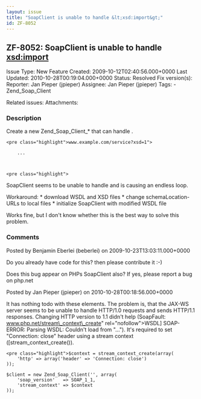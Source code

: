 ```yaml
---
layout: issue
title: "SoapClient is unable to handle &lt;xsd:import&gt;"
id: ZF-8052
---
```


ZF-8052: SoapClient is unable to handle <xsd:import>
----------------------------------------------------

 Issue Type: New Feature Created: 2009-10-12T02:40:56.000+0000 Last Updated: 2010-10-28T00:19:04.000+0000 Status: Resolved Fix version(s): 
 Reporter:  Jan Pieper (jpieper)  Assignee:  Jan Pieper (jpieper)  Tags: - Zend\_Soap\_Client
 
 Related issues: 
 Attachments: 
### Description

Create a new Zend\_Soap\_Client\_\* that can handle .

 
    <pre class="highlight">www.example.com/service?xsd=1">
            
        ...


 
    <pre class="highlight">

SoapClient seems to be unable to handle and is causing an endless loop.

Workaround: \* download WSDL and XSD files \* change schemaLocation-URLs to local files \* initialize SoapClient with modified WSDL file

Works fine, but I don't know whether this is the best way to solve this problem.

 

 

### Comments

Posted by Benjamin Eberlei (beberlei) on 2009-10-23T13:03:11.000+0000

Do you already have code for this? then please contribute it :-)

Does this bug appear on PHPs SoapClient also? If yes, please report a bug on php.net

 

 

Posted by Jan Pieper (jpieper) on 2010-10-28T00:18:56.000+0000

It has nothing todo with these elements. The problem is, that the JAX-WS server seems to be unable to handle HTTP/1.0 requests and sends HTTP/1.1 responses. Changing HTTP version to 1.1 didn't help (SoapFault: <a href="">www.php.net/stream\_context\_create</a>" rel="nofollow">WSDL] SOAP-ERROR: Parsing WSDL: Couldn't load from "..."). It's required to set "Connection: close" header using a stream context ([stream\_context\_create()).

 
    <pre class="highlight">$context = stream_context_create(array(
        'http' => array('header' => 'Connection: close')
    ));
    
    $client = new Zend_Soap_Client('', array(
        'soap_version'   => SOAP_1_1,
        'stream_context' => $context
    ));

 

 